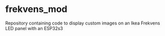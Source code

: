 # frekvens_mod
Repository containing code to display custom images on an Ikea Frekvens LED panel with an ESP32s3
